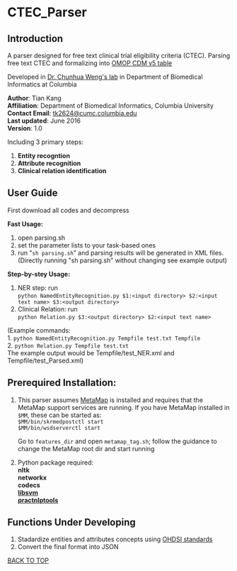# CTEC_Parser

__Introduction__
------------
A parser designed for free text clinical trial eligibility criteria (CTEC).
Parsing free text CTEC and formalizing into [OMOP CDM v5 table](http://omop.org/CDM)  

Developed in [Dr. Chunhua Weng's lab](http://people.dbmi.columbia.edu/~chw7007) in Department of Biomedical Informatics at Columbia   


__Author__: Tian Kang  
__Affiliation__: Department of Biomedical Informatics, Columbia University    
__Contact Email__: tk2624@cumc.columbia.edu     
__Last updated__: June 2016      
__Version__: 1.0      

Including 3 primary steps:  
1. __Entity recogntion__     
2. __Attribute recognition__     
3. __Clinical relation identification__     


__User Guide__    
----------
First download all codes and decompress  

__Fast Usage:__  
1. open parsing.sh    
2. set the parameter lists to your task-based ones  
3. run "`sh parsing.sh`" and parsing results will be generated in XML files.      
(Directly running "sh parsing.sh" without changing see example output)


__Step-by-stey Usage:__       
1. NER step: run  
    `python NamedEntityRecognition.py $1:<input directory> $2:<input text name> $3:<output directory>`     
2. Clinical Relation:  run   
    `python Relation.py $3:<output directory> $2:<input text name>`   

(Example commands:      
    1. `python NamedEntityRecognition.py Tempfile test.txt Tempfile`      
    2. `python Relation.py Tempfile test.txt`     
The example output would be Tempfile/test_NER.xml and Tempfile/test_Parsed.xml)     


__Prerequired Installation:__  
-------

1.  This parser assumes [MetaMap](https://metamap.nlm.nih.gov) is installed and requires that the MetaMap support services are running. If you have MetaMap installed in `$MM`, these can be started as:       
    `$MM/bin/skrmedpostctl start`  
    `$MM/bin/wsdserverctl start`        

    Go to `features_dir` and open `metamap_tag.sh`; follow the guidance to change the MetaMap root dir and start running  

2.  Python package required:   
    **nltk**  
    **networkx**  
    **codecs**  
    [**libsvm**](https://www.csie.ntu.edu.tw/~cjlin/libsvm)   
    [**practnlptools**](https://pypi.python.org/pypi/practnlptools/1.0)


__Functions Under Developing__
-------

1. Stadardize entities and attributes concepts using [OHDSI standards](http://www.ohdsi.org/data-standardization/)  
2. Convert the final format into JSON  

[BACK TO TOP](#readme)



